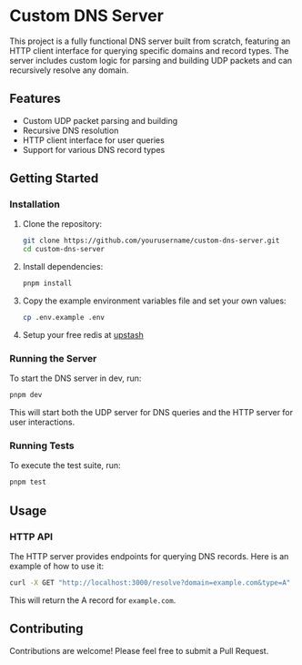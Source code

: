 # Custom DNS Server

This project is a fully functional DNS server built from scratch, featuring an HTTP client interface for querying specific domains and record types. The server includes custom logic for parsing and building UDP packets and can recursively resolve any domain.

## Features

- Custom UDP packet parsing and building
- Recursive DNS resolution
- HTTP client interface for user queries
- Support for various DNS record types

## Getting Started

### Installation

1. Clone the repository:

   ```sh
   git clone https://github.com/yourusername/custom-dns-server.git
   cd custom-dns-server
   ```

2. Install dependencies:

   ```sh
   pnpm install
   ```

3. Copy the example environment variables file and set your own values:

   ```sh
   cp .env.example .env
   ```

4. Setup your free redis at [upstash](https://console.upstash.com/redis/)

### Running the Server

To start the DNS server in dev, run:

```sh
pnpm dev
```

This will start both the UDP server for DNS queries and the HTTP server for user interactions.

### Running Tests

To execute the test suite, run:

```sh
pnpm test
```

## Usage

### HTTP API

The HTTP server provides endpoints for querying DNS records. Here is an example of how to use it:

```sh
curl -X GET "http://localhost:3000/resolve?domain=example.com&type=A"
```

This will return the A record for `example.com`.

## Contributing

Contributions are welcome! Please feel free to submit a Pull Request.
